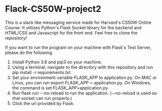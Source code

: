 # Flack-CS50W-project2

This is a slack like messaging service made for Harvard's CS50W Online Course. It utilizes Python's Flask Socket library for the backend and HTML/CSS and Javascript for the front end. Feel free to clone the repository!

If you want to run the program on your machine with Flask's Test Server, please do the following.
1. Install Python 3.6 and pip3 on your machine.
2. Using a terminal, navigate to the directory with this repository and run pip install -r requirements.txt
3. Set your environment variable FLASK_APP to application.py. On MAC or Linux, you can run export FLASK_APP = application.py. On Windows, the command is set FLASK_APP=application.py
4. Run flask run --no-reload to run the application. (--no-reload is used so that socket can run properly.)
5. Click the url provided by Flask.

